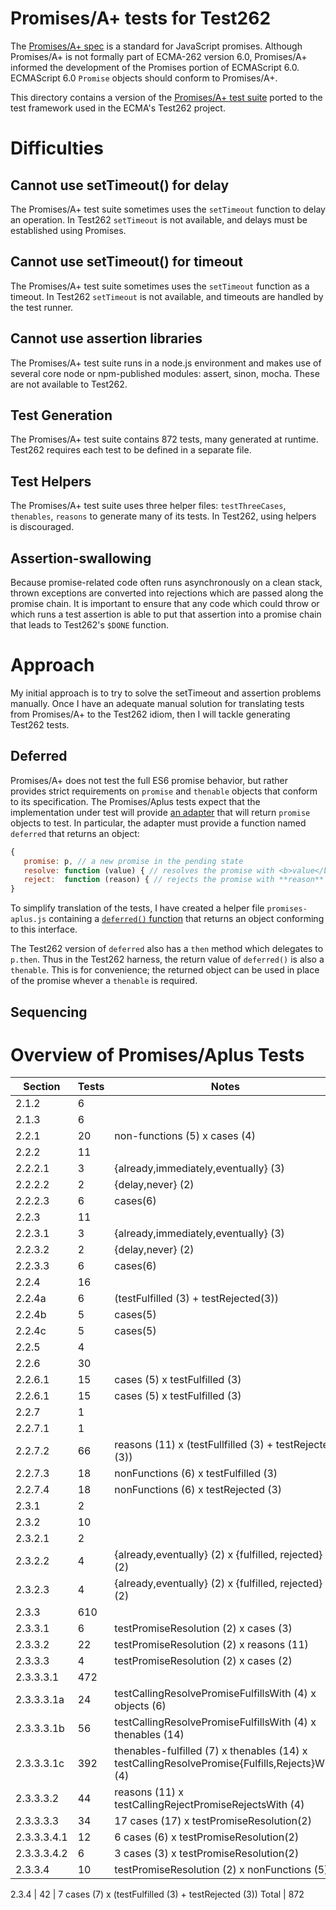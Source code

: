 # Promises/A+ tests for Test262

The [Promises/A+ spec](https://github.com/promises-aplus/promises-spec) is a standard for JavaScript promises.  Although Promises/A+ is not formally part of ECMA-262 version 6.0, Promises/A+ informed the development of the Promises portion of ECMAScript 6.0.  ECMAScript 6.0 `Promise` objects should conform to Promises/A+.  

This directory contains a version of the [Promises/A+ test suite](https://github.com/promises-aplus/promises-tests) ported to the test framework used in the ECMA's Test262 project.

# Difficulties

## Cannot use setTimeout() for delay

The Promises/A+ test suite sometimes uses the `setTimeout` function to delay an operation.  In Test262 `setTimeout` is not available, and delays must be established using Promises.

## Cannot use setTimeout() for timeout

The Promises/A+ test suite sometimes uses the `setTimeout` function as a timeout.  In Test262 `setTimeout` is not available, and timeouts are handled by the test runner.

## Cannot use assertion libraries 

  The Promises/A+ test suite runs in a node.js environment and makes use of several core node or npm-published modules: assert, sinon, mocha.  These are not available to Test262.

## Test Generation

The Promises/A+ test suite contains 872 tests, many generated at runtime.  Test262 requires each test to be defined in a separate file.

## Test Helpers

The Promises/A+ test suite uses three helper files: `testThreeCases`, `thenables`, `reasons` to generate many of its tests.  In Test262, using helpers is discouraged.

## Assertion-swallowing

Because promise-related code often runs asynchronously on a clean stack, thrown exceptions are converted into rejections which are passed along the promise chain.  It is important to ensure that any code which could throw or which runs a test assertion is able to put that assertion into a promise chain that leads to Test262's `$DONE` function.

# Approach

My initial approach is to try to solve the setTimeout and assertion problems manually.  Once I have an adequate manual solution for translating tests from Promises/A+ to the Test262 idiom, then I will tackle generating Test262 tests.

## Deferred

Promises/A+ does not test the full ES6 promise behavior, but rather provides strict requirements on `promise` and `thenable` objects that conform to its specification.  The Promises/Aplus tests expect that the implementation under test will provide [an adapter](https://github.com/promises-aplus/promises-tests#adapters) that will return `promise` objects to test.  In particular, the adapter must provide a function named `deferred` that returns an object:

```js
{
   promise: p, // a new promise in the pending state
   resolve: function (value) { // resolves the promise with <b>value</b> },
   reject:  function (reason) { // rejects the promise with **reason** }
}
```

To simplify translation of the tests, I have created a helper file `promises-aplus.js` containing a [`deferred()` function](https://github.com/smikes/test262/blob/promises-aplus-tests-1/test/harness/promises-aplus.js#L3) that returns an object conforming to this interface.

The Test262 version of `deferred` also has a `then` method which delegates to `p.then`.  Thus in the Test262 harness, the return value of `deferred()` is also a `thenable`.  This is for convenience;  the returned object can be used in place of the promise whever a `thenable` is required.


## Sequencing



# Overview of Promises/Aplus Tests

Section | Tests | Notes
--------|-------|-----
2.1.2 | 6
2.1.3 | 6
2.2.1 | 20 | non-functions (5) x cases (4)
2.2.2 | 11
2.2.2.1 | 3 | {already,immediately,eventually} (3)
2.2.2.2 | 2 | {delay,never} (2)
2.2.2.3 | 6 | cases(6)
2.2.3 | 11
2.2.3.1 | 3 | {already,immediately,eventually} (3)
2.2.3.2 | 2 | {delay,never} (2)
2.2.3.3 | 6 | cases(6)
2.2.4 | 16
2.2.4a | 6 | (testFulfilled (3) + testRejected(3))
2.2.4b | 5 | cases(5)
2.2.4c | 5 | cases(5)
2.2.5 | 4
2.2.6 | 30
2.2.6.1 | 15 | cases (5) x testFulfilled (3)
2.2.6.1 | 15 | cases (5) x testFulfilled (3)
2.2.7 | 1
2.2.7.1 | 1
2.2.7.2 | 66 | reasons (11) x (testFullfilled (3) + testRejected (3))
2.2.7.3 | 18 | nonFunctions (6) x testFulfilled (3)
2.2.7.4 | 18 | nonFunctions (6) x testRejected (3)
2.3.1 | 2
2.3.2 | 10
2.3.2.1 | 2 |
2.3.2.2 | 4 | {already,eventually} (2) x {fulfilled, rejected} (2)
2.3.2.3 | 4 | {already,eventually} (2) x {fulfilled, rejected} (2)
2.3.3 | 610
2.3.3.1 | 6 | testPromiseResolution (2) x cases (3)
2.3.3.2 | 22 | testPromiseResolution (2) x reasons (11)
2.3.3.3 | 4 | testPromiseResolution (2) x cases (2)
2.3.3.3.1 | 472
2.3.3.3.1a | 24 | testCallingResolvePromiseFulfillsWith (4) x objects (6)
2.3.3.3.1b | 56 | testCallingResolvePromiseFulfillsWith (4) x thenables (14)
2.3.3.3.1c | 392 | thenables-fulfilled (7) x thenables (14) x testCallingResolvePromise{Fulfills,Rejects}With (4)
2.3.3.3.2 | 44 | reasons (11) x testCallingRejectPromiseRejectsWith (4)
2.3.3.3.3 | 34 | 17 cases (17) x testPromiseResolution(2)
2.3.3.3.4.1 | 12 | 6 cases (6) x testPromiseResolution(2)
2.3.3.3.4.2 | 6 |  3 cases (3) x testPromiseResolution(2)
2.3.3.4 | 10 | testPromiseResolution (2) x nonFunctions (5)

2.3.4 | 42 | 7 cases (7) x (testFulfilled (3) + testRejected (3))
Total | 872

